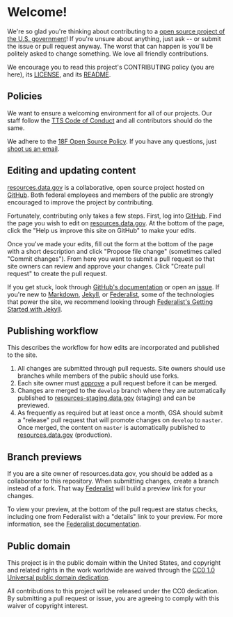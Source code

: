# Welcome!

We're so glad you're thinking about contributing to a [open source project of the U.S. government](https://code.gov/)! If you're unsure about anything, just ask -- or submit the issue or pull request anyway. The worst that can happen is you'll be politely asked to change something. We love all friendly contributions.

We encourage you to read this project's CONTRIBUTING policy (you are here), its [LICENSE](LICENSE.md), and its [README](README.md).

## Policies

We want to ensure a welcoming environment for all of our projects. Our staff follow the [TTS Code of Conduct](https://18f.gsa.gov/code-of-conduct/) and all contributors should do the same.

We adhere to the [18F Open Source Policy](https://github.com/18f/open-source-policy). If you have any questions, just [shoot us an email](mailto:18f@gsa.gov).


## Editing and updating content

[resources.data.gov](https://resources.data.gov/) is a collaborative, open
source project hosted on [GitHub](https://github.com/). Both federal employees
and members of the public are strongly encouraged to improve the project by
contributing.

Fortunately, contributing only takes a few steps. First, log into
[GitHub](https://github.com/login). Find the page you wish to edit on
[resources.data.gov](https://resources.data.gov/). At the bottom of the page,
click the "Help us improve this site on GitHub" to make your edits.

Once you've made your edits, fill out the form at the bottom of the page with
a short description and click "Propose file change" (sometimes called "Commit
changes"). From here you want to submit a pull request so that site owners can
review and approve your changes.  Click "Create pull request" to create the pull
request.

If you get stuck, look through [GitHub's
documentation](https://help.github.com/en/github) or open an
[issue](https://github.com/GSA/resources.data.gov/issues/new). If you're new to
[Markdown](https://www.markdownguide.org), [Jekyll](https://jekyllrb.com), or
[Federalist](https://federalist.18f.gov), some of the technologies that power
the site, we recommend looking through [Federalist's Getting Started with
Jekyll](https://federalist.18f.gov/documentation/getting-started-with-jekyll/).


## Publishing workflow

This describes the workflow for how edits are incorporated and published to the
site.

1. All changes are submitted through pull requests. Site owners should use
   branches while members of the public should use forks.
1. Each site owner must
   [approve](https://help.github.com/en/github/collaborating-with-issues-and-pull-requests/about-pull-request-reviews)
   a pull request before it can be merged.
1. Changes are merged to the `develop` branch where they are automatically
   published to [resources-staging.data.gov](https://resources-staging.data.gov)
   (staging) and can be previewed.
1. As frequently as required but at least once a month, GSA should submit
   a "release" pull request that will promote changes on `develop` to `master`.
   Once merged, the content on `master` is automatically published to
   [resources.data.gov](https://resources.data.gov/) (production).


## Branch previews

If you are a site owner of resources.data.gov, you should be added as a collaborator
to this repository. When submitting changes, create a branch instead of a fork.
That way [Federalist](https://federalist.18f.gov) will build a preview link for
your changes.

To view your preview, at the bottom of the pull request are status checks,
including one from Federalist with a "details" link to your preview. For more
information, see the [Federalist
documentation](https://federalist.18f.gov/documentation/previews/).


## Public domain

This project is in the public domain within the United States, and copyright and related rights in the work worldwide are waived through the [CC0 1.0 Universal public domain dedication](https://creativecommons.org/publicdomain/zero/1.0/).

All contributions to this project will be released under the CC0 dedication. By submitting a pull request or issue, you are agreeing to comply with this waiver of copyright interest.
